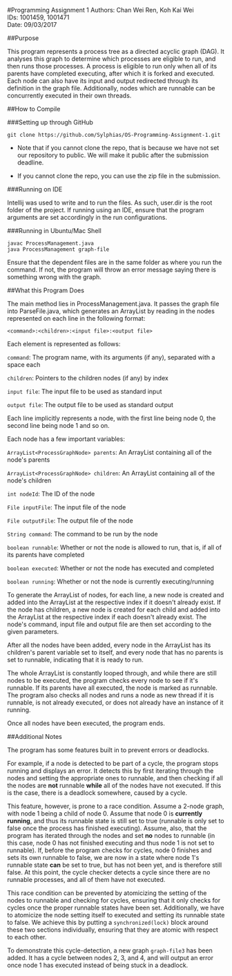 #Programming Assignment 1
Authors: Chan Wei Ren, Koh Kai Wei<br />
IDs: 1001459, 1001471<br />
Date: 09/03/2017

##Purpose

This program represents a process tree as a directed acyclic graph (DAG). It
analyses this graph to determine which processes are eligible to run, and 
then runs those processes. A process is eligible to run only when all of 
its parents have completed executing, after which it is forked and executed.
Each node can also have its input and output redirected through its 
definition in the graph file. Additionally, nodes which are runnable can be 
concurrently executed in their own threads.

##How to Compile

###Setting up through GitHub

```
git clone https://github.com/Sylphias/OS-Programming-Assignment-1.git
```

* Note that if you cannot clone the repo, that is because we have not set 
our repository to public. We will make it public after the submission deadline.


* If you cannot clone the repo, you can use the zip file in the submission.

###Running on IDE

Intellij was used to write and to run the files. As such, user.dir is 
the root folder of the project. If running using an IDE, ensure that the 
program arguments are set accordingly in the run configurations.

###Running in Ubuntu/Mac Shell

```shell
javac ProcessManagement.java
java ProcessManagement graph-file
```

Ensure that the dependent files are in the same folder as where you run the 
command. If not, the program will throw an error message saying there is 
something wrong with the graph.

##What this Program Does

The main method lies in ProcessManagement.java. It passes the graph file 
into ParseFile.java, which generates an ArrayList by reading in the nodes 
represented on each line in the following format:

```$xslt
<command>:<children>:<input file>:<output file>
```

Each element is represented as follows:

`command`: The program name, with its arguments (if any), separated with a 
space each

`children`: Pointers to the children nodes (if any) by index

`input file`: The input file to be used as standard input

`output file`: The output file to be used as standard output

Each line implicitly represents a node, with the first line being node 0, 
the second line being node 1 and so on.

Each node has a few important variables:

`ArrayList<ProcessGraphNode> parents`: An ArrayList containing all of the 
node's parents

`ArrayList<ProcessGraphNode> children`: An ArrayList containing all of the 
node's children

`int nodeId`: The ID of the node

`File inputFile`: The input file of the node

`File outputFile`: The output file of the node

`String command`: The command to be run by the node

`boolean runnable`: Whether or not the node is allowed to run, that is, if 
all of its parents have completed

`boolean executed`: Whether or not the node has executed and completed

`boolean running`: Whether or not the node is currently executing/running


To generate the ArrayList of nodes, for each line, a new node is created and
added into the ArrayList at the respective index if it doesn't already 
exist. If the node has children, a new node is created for each child and 
added into the ArrayList at the respective index if each doesn't already 
exist. The node's command, input file and output file are then set 
according to the given parameters.
 
After all the nodes have been added, every node in the ArrayList has its 
children's parent variable set to itself, and every node that has no parents is
set to runnable, indicating that it is ready to run.
 
The whole ArrayList is constantly looped through, and while there are still 
nodes to be executed, the program checks every node to see if it's runnable.
If its parents have all executed, the node is marked as runnable. The 
program also checks all nodes and runs a node as new thread if it is runnable,
is not already executed, or does not already have an instance of it running.

Once all nodes have been executed, the program ends.

##Additional Notes

The program has some features built in to prevent errors or deadlocks.

For example, if a node is detected to be part of a cycle, the program stops 
running and displays an error. It detects this by first iterating through 
the nodes and setting the appropriate ones to runnable, and then checking if
all the nodes are **not** runnable **while** all of the nodes have not 
executed. If this is the case, there is a deadlock somewhere, caused by a 
cycle.
 
This feature, however, is prone to a race condition. Assume a 2-node graph,
with node 1 being a child of node 0. Assume that node 0 is **currently 
running**, and thus its runnable state is still set to true 
(runnable is only set to false once the process has finished executing). 
Assume, also, that the program has iterated through the nodes and set 
**no** nodes to runnable (in this case, node 0 has not finished executing 
and thus node 1 is not set to runnable). If, before the program checks for 
cycles, node 0 finishes and sets its own runnable to false, we are now in a
state where node 1's runnable state **can** be set to true, but has not 
been yet, and is therefore still false. At this point, the cycle checker 
detects a cycle since there are no runnable processes, and all of them have 
not executed.
   
This race condition can be prevented by atomicizing the setting of the 
nodes to runnable and checking for cycles, ensuring that it only checks 
for cycles once the proper runnable states have been set. Additionally, 
we have to atomicize the node setting itself to executed and setting its 
runnable state to false. We achieve this by putting a `synchronized(lock)` 
block around these two sections individually, ensuring that they are atomic 
with respect to each other.

To demonstrate this cycle-detection, a new graph `graph-file3` has been 
added. It has a cycle between nodes 2, 3, and 4, and will output an error 
once node 1 has executed instead of being stuck in a deadlock.
